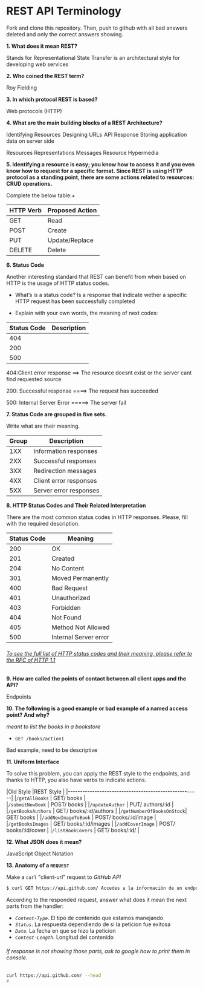 # REST API Terminology

Fork and clone this repository. Then, push to github with all bad answers deleted and only the correct answers showing.

**1. What does it mean REST?**

Stands for Representational State Transfer is an architectural style for developing web services


**2. Who coined the REST term?**

Roy Fielding

**3. In which protocol REST is based?**

Web protocols (HTTP)


**4. What are the main building blocks of a REST Architecture?**

Identifying Resources 
Designing URLs 
API Response
Storing application data on server side 

Resources
Representations
Messages
Resource Hypermedia


**5. Identifying a resource is easy; you know how to access it and you even know how to request for a specific format. Since REST is using HTTP protocol as a standing point, there are some actions related to resources: CRUD operations.**

Complete the below table:+


|HTTP Verb|Proposed Action|
|---------|---------------|
|GET      |    Read       |
|POST     |    Create     |
|PUT      | Update/Replace|
|DELETE   |    Delete     |

**6. Status Code**

Another interesting standard that REST can benefit from when based on HTTP is the usage of HTTP status codes.

+ What’s is a status code?
Is a response that indicate wether a specific HTTP request has
been successfully completed


+ Explain with your own words, the meaning of next codes:

|Status Code|Description|
|-----------|-----------|
|404        |           |
|200        |           |
|500        |           |

404:Client error response ==> The resource doesnt exist or the server cant find requested source

200: Successful response ====> The request has succeeded

500: Internal Server Error =====> The server fail


**7. Status Code are grouped in five sets.**

Write what are their meaning.

|Group|Description              |
|-----|-------------------------|
|1XX  | Information responses   |
|2XX  | Successful  responses   |
|3XX  | Redirection messages    |
|4XX  |  Client error responses |
|5XX  | Server error responses  |

**8. HTTP Status Codes and Their Related Interpretation**

There are the most common status codes in HTTP responses. Please, fill with the required description.

|Status Code|Meaning                     |
|----------|-----------------------------|
|200       |      OK                     |
|201       |       Created               |
|204       | 			No Content             |
|301       |       Moved Permanently     |
|400       |       Bad Request           |
|401       |       Unauthorized          |
|403       |       Forbidden             |
|404       |       Not Found             |
|405       |       Method Not Allowed    |
|500       |       Internal Server error |

###### [To see the full list of HTTP status codes and their   meaning, please refer to the RFC of HTTP 1.1](http://tools.ietf.org/html/rfc7231#section-6)

**9. How are called the points of contact between all client apps and the API?**

Endpoints

**10. The following is a good example or bad example of a named access point? And why?**


_meant to list the books in a bookstore_

+ `GET /books/action1`

Bad example, need to be descriptive


**11. Uniform Interface**



To solve this problem, you can apply the REST style to the endpoints, and thanks to HTTP, you also have verbs to indicate actions.

|Old Style                 |REST Style                 |
|------------------------------------------------------|
|`/getAllBooks`            |   GET/ books              |   
|`/submitNewBook`          |   POST/ books             |
|`/updateAuthor`           |   PUT/ authors/:id        |
|`/getBooksAuthors`        |   GET/ books/:id/authors  |
|`/getNumberOfBooksOnStock`|   GET/ books              |
|`/addNewImageToBook`      |   POST/ books/:id/image   |
|`/getBooksImages`         |   GET/ books/:id/images   |
|`/addCoverImage`          |   POST/ books/:id/cover   |
|`/listBookCovers`         |   GET/ books/:id/         |

**12. What JSON does it mean?**

JavaScript Object Notation


**13. Anatomy of a `REQUEST`**

Make a `curl` "client-url" request to _GitHub API_

```sh
$ curl GET https://api.github.com/ Accedes a la información de un endpoint
```

According to the responded request, answer what does it mean the next parts from the handler:

+ _`Content-Type`_.
    El tipo de contenido que estamos manejando
+ _`Status`_.
    La respuesta dependiendo de si la peticion fue exitosa
+ _`Date`_.
    La fecha en que se hizo la peticion
+ _`Content-Length`_.
    Longitud del contenido


###### If response is not showing those parts, ask to google how to print them in console.

```sh
curl https://api.github.com/ --head
#
```
